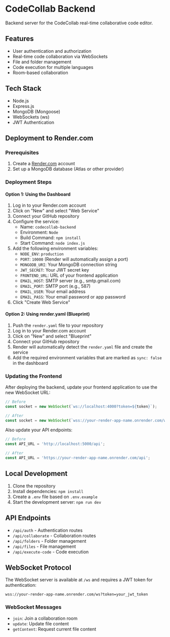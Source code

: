 # CodeCollab Backend

Backend server for the CodeCollab real-time collaborative code editor.

## Features

- User authentication and authorization
- Real-time code collaboration via WebSockets
- File and folder management
- Code execution for multiple languages
- Room-based collaboration

## Tech Stack

- Node.js
- Express.js
- MongoDB (Mongoose)
- WebSockets (ws)
- JWT Authentication

## Deployment to Render.com

### Prerequisites

1. Create a [Render.com](https://render.com) account
2. Set up a MongoDB database (Atlas or other provider)

### Deployment Steps

#### Option 1: Using the Dashboard

1. Log in to your Render.com account
2. Click on "New" and select "Web Service"
3. Connect your GitHub repository
4. Configure the service:
   - Name: `codecollab-backend`
   - Environment: `Node`
   - Build Command: `npm install`
   - Start Command: `node index.js`
5. Add the following environment variables:
   - `NODE_ENV`: `production`
   - `PORT`: `10000` (Render will automatically assign a port)
   - `MONGODB_URI`: Your MongoDB connection string
   - `JWT_SECRET`: Your JWT secret key
   - `FRONTEND_URL`: URL of your frontend application
   - `EMAIL_HOST`: SMTP server (e.g., smtp.gmail.com)
   - `EMAIL_PORT`: SMTP port (e.g., 587)
   - `EMAIL_USER`: Your email address
   - `EMAIL_PASS`: Your email password or app password
6. Click "Create Web Service"

#### Option 2: Using render.yaml (Blueprint)

1. Push the `render.yaml` file to your repository
2. Log in to your Render.com account
3. Click on "New" and select "Blueprint"
4. Connect your GitHub repository
5. Render will automatically detect the `render.yaml` file and create the service
6. Add the required environment variables that are marked as `sync: false` in the dashboard

### Updating the Frontend

After deploying the backend, update your frontend application to use the new WebSocket URL:

```javascript
// Before
const socket = new WebSocket(`ws://localhost:4000?token=${token}`);

// After
const socket = new WebSocket(`wss://your-render-app-name.onrender.com/ws?token=${token}`);
```

Also update your API endpoints:

```javascript
// Before
const API_URL = 'http://localhost:5000/api';

// After
const API_URL = 'https://your-render-app-name.onrender.com/api';
```

## Local Development

1. Clone the repository
2. Install dependencies: `npm install`
3. Create a `.env` file based on `.env.example`
4. Start the development server: `npm run dev`

## API Endpoints

- `/api/auth` - Authentication routes
- `/api/collaborate` - Collaboration routes
- `/api/folders` - Folder management
- `/api/files` - File management
- `/api/execute-code` - Code execution

## WebSocket Protocol

The WebSocket server is available at `/ws` and requires a JWT token for authentication:

```
wss://your-render-app-name.onrender.com/ws?token=your_jwt_token
```

### WebSocket Messages

- `join`: Join a collaboration room
- `update`: Update file content
- `getContent`: Request current file content